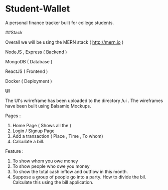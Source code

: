 # Student-Wallet
A personal finance tracker built for college students.

##Stack

Overall we will be using the MERN stack ( http://mern.io )

NodeJS  , Express ( Backend )

MongoDB ( Database )

ReactJS ( Frontend )

Docker ( Deployment )


**UI**

The UI's wrireframe has been uploaded to the directory /ui .
The wireframes have been built using Balsamiq Mockups.

Pages :
1) Home Page ( Shows all the )
2) Login / Signup Page
3) Add a transaction ( Place , Time , To whom)
4) Calculate a bill.

Feature :
1) To show whom you owe money
2) To show people who owe you money
3) To show the total cash inflow and outflow in this month.
4) Suppose a group of people go into a party. How to divide the bil.
    Calculate this using the bill application.
